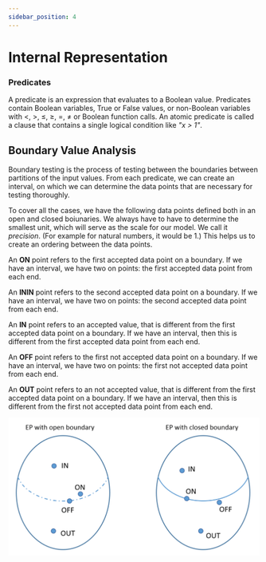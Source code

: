 ```yaml
---
sidebar_position: 4
---
```


# Internal Representation

### Predicates
A predicate is an expression that evaluates to a Boolean value. Predicates contain Boolean variables, True or False values, or non-Boolean variables with <, >, &le;, &ge;, =, &ne; or Boolean function calls. An atomic predicate is called a clause that contains a single logical condition like  *"x > 1"*.

## Boundary Value Analysis
Boundary testing is the process of testing between the boundaries between partitions of the input values. From each predicate, we can create an interval, on which we can determine the data points that are necessary for testing thoroughly.

To cover all the cases, we have the following data points defined both in an open and closed boiunaries. We always have to have to determine the smallest unit, which will serve as the scale for our model. We call it *precision*. (For example for natural numbers, it would be 1.) This helps us to create an ordering between the data points.

An **ON** point refers to the first accepted data point on a boundary. If we have an interval, we have two on points: the first accepted data point from each end. 

An **ININ** point refers to the second accepted data point on a boundary. If we have an interval, we have two on points: the second accepted data point from each end. 

An **IN** point refers to an accepted value, that is different from the first accepted data point on a boundary. If we have an interval, then this is different from the first accepted data point from each end. 

An **OFF** point refers to the first not accepted data point on a boundary. If we have an interval, we have two on points: the first not accepted data point from each end. 

An **OUT** point refers to an not accepted value, that is different from the first accepted data point on a boundary. If we have an interval, then this is different from the first not accepted data point from each end.

![Boundary Value Analysis Figure](./pictures/bva.png)